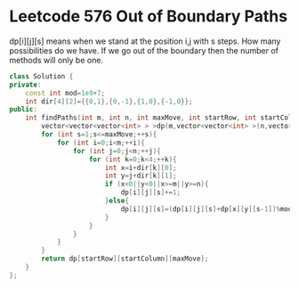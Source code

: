 # Leetcode 576 Out of Boundary Paths

dp[i][j][s] means when we stand at the position i,j with s steps. How many possibilities do we have.
If we go out of the boundary then the number of methods will only be one.
```cpp
class Solution {
private:
    const int mod=1e9+7;
    int dir[4][2]={{0,1},{0,-1},{1,0},{-1,0}};
public:
    int findPaths(int m, int n, int maxMove, int startRow, int startColumn) {
        vector<vector<vector<int> > >dp(m,vector<vector<int> >(n,vector<int>(maxMove+1,0)));
        for (int s=1;s<=maxMove;++s){
            for (int i=0;i<m;++i){
                for (int j=0;j<n;++j){
                    for (int k=0;k<4;++k){
                        int x=i+dir[k][0];
                        int y=j+dir[k][1];
                        if (x<0||y<0||x>=m||y>=n){
                            dp[i][j][s]+=1;
                        }else{
                            dp[i][j][s]=(dp[i][j][s]+dp[x][y][s-1])%mod;
                        }
                    }
                }
            }
        }
        return dp[startRow][startColumn][maxMove];
    }
};
```

